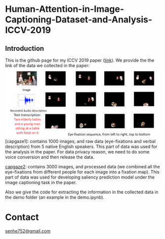# Human-Attention-in-Image-Captioning-Dataset-and-Analysis-ICCV-2019
## Introduction
This is the github page for my ICCV 2019 paper ([link](https://arxiv.org/abs/1903.02501)).
We provide the the link of the data we collected in the paper:
![picture](/fg/data.png)
[capgaze1]: contains 1000 images, and raw data (eye-fixations and verbal description) from 5 native English speakers. This part of data was used for the analysis in the paper. For data privacy reason, we need to do some voice conversion and then release the data.

[capgaze2](https://drive.google.com/drive/folders/1ghe3_7tdx2f3ejiKEnv6w_JJ39-9c9eB?usp=sharing): contains 3000 images, and processed data (we combined all the eye-fixations from different people for each image into a fixation map). This part of data was used for developing saliency prediction model under the image captioning task in the paper.

Also we give the code for extracting the information in the collected data in the demo folder (an example in the demo.ipynb).

# Contact
<senhe752@gmail.com>
